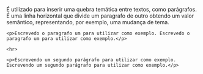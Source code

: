 É utilizado para inserir uma quebra temática entre textos, como parágrafos. É uma linha horizontal que divide um paragrafo de outro obtendo um valor semântico, representando, por exemplo, uma mudança de tema.

	<p>Escrevedo o paragrafo um para utilizar como exemplo. Escrevedo o paragrafo um para utilizar como exemplo.</p>

	<hr>

	<p>Escrevendo um segundo parágrafo para utilizar como exemplo. Escrevendo um segundo parágrafo para utilizar como exemplo.</p>